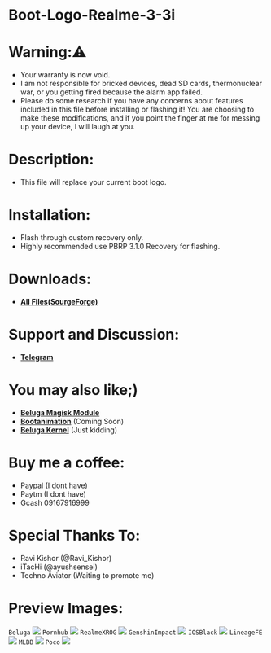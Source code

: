 # Boot-Logo-Realme-3-3i
# Warning:⚠️
- Your warranty is now void.
- I am not responsible for bricked devices, dead SD cards, thermonuclear war, or you getting fired because the alarm app failed.
- Please do some research if you have any concerns about features included in this file before installing or flashing it! You are choosing to make these modifications, and if you point the finger at me for messing up your device, I will laugh at you.
# Description:
- This file will replace your current boot logo.
# Installation:
- Flash through custom recovery only.
- Highly recommended use PBRP 3.1.0 Recovery for flashing.
# Downloads:
- [**All Files(SourgeForge)**](https://sourceforge.net/projects/akastkzume-files/files/Boot%20Logo%20Realme%203-3i/)
# Support and Discussion:
- [**Telegram**](https://t.me/bootlogorealme3official)
# You may also like;)
- [**Beluga Magisk Module**](https://github.com/AkasTKzume69/Beluga-Magisk-Module-Realme-3-3i)
- [**Bootanimation**]() (Coming Soon)
- [**Beluga Kernel**]() (Just kidding)
# Buy me a coffee:
- Paypal (I dont have)
- Paytm (I dont have)
- Gcash 09167916999
# Special Thanks To:
- Ravi Kishor (@Ravi_Kishor)
- iTacHi (@ayushsensei)
- Techno Aviator (Waiting to promote me)
# Preview Images:
```Beluga```
<img src="https://raw.githubusercontent.com/AkasTKzume69/Boot-Logo-Realme-3-3i/main/assert/Beluga.png" />
```Pornhub```
<img src="https://raw.githubusercontent.com/AkasTKzume69/Boot-Logo-Realme-3-3i/main/assert/Pornhub.png" />
```RealmeXROG```
<img src="https://raw.githubusercontent.com/AkasTKzume69/Boot-Logo-Realme-3-3i/main/assert/RealmeXROG.png" />
```GenshinImpact```
<img src="https://raw.githubusercontent.com/AkasTKzume69/Boot-Logo-Realme-3-3i/main/assert/GenshinImpact.png" />
```IOSBlack```
<img src="https://raw.githubusercontent.com/AkasTKzume69/Boot-Logo-Realme-3-3i/main/assert/IOSBlack.png" />
```LineageFE```
<img src="https://raw.githubusercontent.com/AkasTKzume69/Boot-Logo-Realme-3-3i/main/assert/LineageFE.png" />
```MLBB```
<img src="https://raw.githubusercontent.com/AkasTKzume69/Boot-Logo-Realme-3-3i/main/assert/MLBB.png" />
```Poco```
<img src="https://raw.githubusercontent.com/AkasTKzume69/Boot-Logo-Realme-3-3i/main/assert/Poco.png" />




